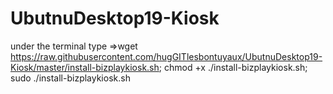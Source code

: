 # UbutnuDesktop19-Kiosk

under the terminal type =>wget https://raw.githubusercontent.com/hugGITlesbontuyaux/UbutnuDesktop19-Kiosk/master/install-bizplaykiosk.sh; chmod +x ./install-bizplaykiosk.sh; sudo ./install-bizplaykiosk.sh
